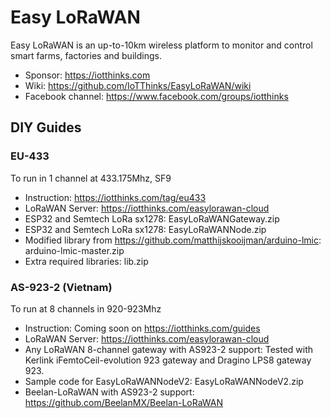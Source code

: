 # Easy LoRaWAN
Easy LoRaWAN is an up-to-10km wireless platform to monitor and control smart farms, factories and buildings.
* Sponsor: https://iotthinks.com
* Wiki: https://github.com/IoTThinks/EasyLoRaWAN/wiki
* Facebook channel: https://www.facebook.com/groups/iotthinks

## DIY Guides
### EU-433
To run in 1 channel at 433.175Mhz, SF9
* Instruction: https://iotthinks.com/tag/eu433
* LoRaWAN Server: https://iotthinks.com/easylorawan-cloud
* ESP32 and Semtech LoRa sx1278: EasyLoRaWANGateway.zip
* ESP32 and Semtech LoRa sx1278: EasyLoRaWANNode.zip
* Modified library from https://github.com/matthijskooijman/arduino-lmic: arduino-lmic-master.zip
* Extra required libraries: lib.zip

### AS-923-2 (Vietnam)
To run at 8 channels in 920-923Mhz
* Instruction: Coming soon on https://iotthinks.com/guides
* LoRaWAN Server: https://iotthinks.com/easylorawan-cloud
* Any LoRaWAN 8-channel gateway with AS923-2 support: Tested with Kerlink iFemtoCeil-evolution 923 gateway and Dragino LPS8 gateway 923.
* Sample code for EasyLoRaWANNodeV2: EasyLoRaWANNodeV2.zip
* Beelan-LoRaWAN with AS923-2 support: https://github.com/BeelanMX/Beelan-LoRaWAN
